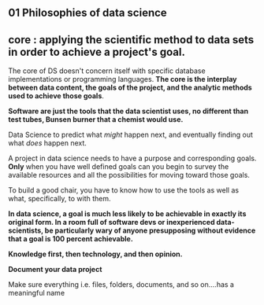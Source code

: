 ## 01 Philosophies of data science

## core : applying the scientific method to data sets in order to achieve a project's goal.

The core of DS doesn't concern itself with specific database implementations or programming languages. **The core is the interplay between data content, the goals of the project, and the analytic methods used to achieve those goals**.

**Software are just the tools that the data scientist uses, no different than test tubes, Bunsen burner that a chemist would use.**

Data Science to predict what *might* happen next, and eventually finding out what *does* happen next.

A project in data science needs to have a purpose and corresponding goals. **Only** when you have well defined goals can you begin to survey the available resources and all the possibilities for moving toward those goals.

To build a good chair, you have to know how to use the tools as well as what, specifically, to with them. 

**In data science, a goal is much less likely to be achievable in exactly its original form. In a room full of software devs or inexperienced data-scientists, be particularly wary of anyone presupposing without evidence that a goal is 100 percent achievable.**

**Knowledge first, then technology, and then opinion.**

**Document your data project**

Make sure everything i.e. files, folders, documents, and so on....has a meaningful name


